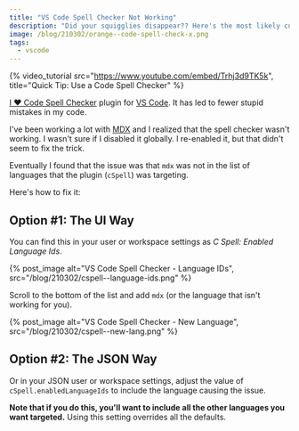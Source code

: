 ```yaml
---
title: "VS Code Spell Checker Not Working"
description: "Did your squigglies disappear?? Here's the most likely culprit."
image: /blog/210302/orange--code-spell-check-x.png
tags:
  - vscode
---
```


{% video_tutorial
    src="https://www.youtube.com/embed/Trhj3d9TK5k",
    title="Quick Tip: Use a Code Spell Checker" %}

[I ❤️ Code Spell Checker](/blog/use-code-spell-checker) plugin for [VS Code](https://code.visualstudio.com/). It has led to fewer stupid mistakes in my code.

I've been working a lot with [MDX](https://mdxjs.com/) and I realized that the spell checker wasn't working. I wasn't sure if I disabled it globally. I re-enabled it, but that didn't seem to fix the trick.

Eventually I found that the issue was that `mdx` was not in the list of languages that the plugin (`cSpell`) was targeting.

Here's how to fix it:

## Option #1: The UI Way

You can find this in your user or workspace settings as _C Spell: Enabled Language Ids_.

{% post_image
    alt="VS Code Spell Checker - Language IDs",
    src="/blog/210302/cspell--language-ids.png" %}

Scroll to the bottom of the list and add `mdx` (or the language that isn't working for you).

{% post_image
    alt="VS Code Spell Checker - New Language",
    src="/blog/210302/cspell--new-lang.png" %}

## Option #2: The JSON Way

Or in your JSON user or workspace settings, adjust the value of `cSpell.enabledLanguageIds` to include the language causing the issue.

**Note that if you do this, you'll want to include all the other languages you want targeted.** Using this setting overrides all the defaults.
